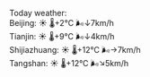 Today weather:  
Beijing: ☀️ 🌡️+2°C 🌬️↓7km/h  
Tianjin: ☀️ 🌡️+9°C 🌬️↓4km/h  
Shijiazhuang: ☀️ 🌡️+12°C 🌬️→7km/h  
Tangshan: ☀️ 🌡️+12°C 🌬️↘5km/h  
